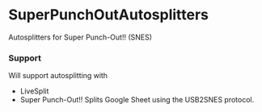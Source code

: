 # SuperPunchOutAutosplitters
Autosplitters for Super Punch-Out!! (SNES)

### Support
Will support autosplitting with
- LiveSplit
- Super Punch-Out!! Splits Google Sheet
using the USB2SNES protocol.

